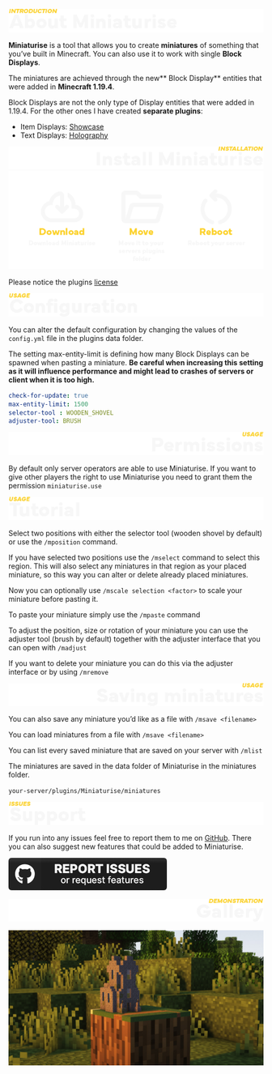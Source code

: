![](https://github.com/GhastCraftHD/Miniaturise/blob/master/documentation/section_introduction_white.png?raw=true)

**Miniaturise** is a tool that allows you to create **miniatures** of something that you’ve built in Minecraft. You can also use it to work with single **Block Displays**.

The miniatures are achieved through the new** Block Display** entities that were added in **Minecraft 1.19.4**.

Block Displays are not the only type of Display entities that were added in 1.19.4. For the other ones I have created **separate plugins**:
* Item Displays: [Showcase](https://hangar.papermc.io/GhastCraftHD/Showcase)
* Text Displays: [Holography](https://hangar.papermc.io/GhastCraftHD/Holography)

![](https://github.com/GhastCraftHD/Miniaturise/blob/master/documentation/section_installation_white.png?raw=true)
![](https://github.com/GhastCraftHD/Miniaturise/blob/master/documentation/installation_guide_white.png?raw=true)

Please notice the plugins [license](https://github.com/GhastCraftHD/Miniaturise/blob/master/LICENSE)

![](https://github.com/GhastCraftHD/Miniaturise/blob/master/documentation/section_config_white.png?raw=true)

You can alter the default configuration by changing the values of the `config.yml` file in the plugins data folder.

The setting max-entity-limit is defining how many Block Displays can be spawned when pasting a miniature.
**Be careful when increasing this setting as it will influence performance and might lead to crashes of servers or client when it is too high.**

```yaml
check-for-update: true
max-entity-limit: 1500
selector-tool : WOODEN_SHOVEL
adjuster-tool: BRUSH
```

![](https://github.com/GhastCraftHD/Miniaturise/blob/master/documentation/section_permissions_white.png?raw=true)

By default only server operators are able to use Miniaturise. If you want to give other players the right to use Miniaturise you need to grant them the permission `miniaturise.use`

![](https://github.com/GhastCraftHD/Miniaturise/blob/master/documentation/section_tutorial_white.png?raw=true)

Select two positions with either the selector tool (wooden shovel by default) or use the `/mposition` command.

If you have selected two positions use the `/mselect` command to select this region. This will also select any miniatures in that region as your placed miniature, so this way you can alter or delete already placed miniatures.

Now you can optionally use `/mscale selection <factor>` to scale your miniature before pasting it.

To paste your miniature simply use the `/mpaste` command

To adjust the position, size or rotation of your miniature you can use the adjuster tool (brush by default) together with the adjuster interface that you can open with `/madjust`

If you want to delete your miniature you can do this via the adjuster interface or by using `/mremove`

![](https://github.com/GhastCraftHD/Miniaturise/blob/master/documentation/section_saving_white.png?raw=true)

You can also save any miniature you’d like as a file with `/msave <filename>`

You can load miniatures from a file with `/msave <filename>`

You can list every saved miniature that are saved on your server with `/mlist`

The miniatures are saved in the data folder of Miniaturise in the miniatures folder.

`your-server/plugins/Miniaturise/miniatures`

![](https://github.com/GhastCraftHD/Miniaturise/blob/master/documentation/section_support_white.png?raw=true)

If you run into any issues feel free to report them to me on [GitHub](https://github.com/GhastCraftHD/Miniaturise/issues). There you can also suggest new features that could be added to Miniaturise.

[![](https://github.com/GhastCraftHD/Miniaturise/blob/master/documentation/github_button.png?raw=true)](https://github.com/GhastCraftHD/Miniaturise/issues)

![](https://github.com/GhastCraftHD/Miniaturise/blob/master/documentation/section_gallery_white.png?raw=true)

![](https://github.com/GhastCraftHD/Miniaturise/blob/master/miniaturise.jpg?raw=true)

